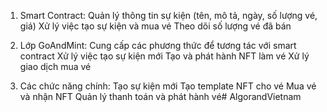 1. Smart Contract:
Quản lý thông tin sự kiện (tên, mô tả, ngày, số lượng vé, giá)
Xử lý việc tạo sự kiện và mua vé
Theo dõi số lượng vé đã bán

2. Lớp GoAndMint:
Cung cấp các phương thức để tương tác với smart contract
Xử lý việc tạo sự kiện mới
Tạo và phát hành NFT làm vé
Xử lý giao dịch mua vé

3. Các chức năng chính:
Tạo sự kiện mới
Tạo template NFT cho vé
Mua vé và nhận NFT
Quản lý thanh toán và phát hành vé# AlgorandVietnam
